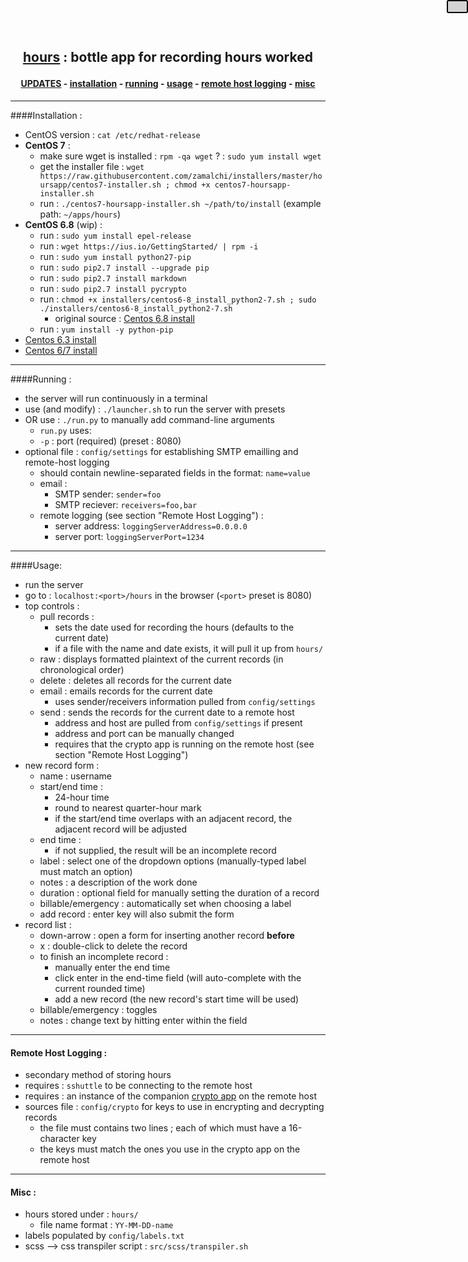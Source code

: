 <center>
<h2>

[hours](https://github.com/zamalchi/hoursapp.git) : bottle app for recording hours worked

</h2>
</center>

<center>
<h4>
    
**[UPDATES](#updates)** - [installation](#installation) - [running](#running) - [usage](#usage) - [remote host logging](#remote-host-logging) - [misc](#misc)

</h4>
</center>

----

<a name="installation"></a>
####Installation :
- CentOS version : `cat /etc/redhat-release`
- **CentOS 7** :
    - make sure wget is installed : `rpm -qa wget` ? : `sudo yum install wget`
    - get the installer file : `wget https://raw.githubusercontent.com/zamalchi/installers/master/hoursapp/centos7-installer.sh ; chmod +x centos7-hoursapp-installer.sh`
    - run : `./centos7-hoursapp-installer.sh ~/path/to/install` (example path: `~/apps/hours`)
- **CentOS 6.8** (wip) :
    - run : `sudo yum install epel-release`
    - run : `wget https://ius.io/GettingStarted/ | rpm -i`
    - run : `sudo yum install python27-pip`
    - run : `sudo pip2.7 install --upgrade pip`
    - run : `sudo pip2.7 install markdown`
    - run : `sudo pip2.7 install pycrypto`
    - run : `chmod +x installers/centos6-8_install_python2-7.sh ; sudo ./installers/centos6-8_install_python2-7.sh`
        - original source : [Centos 6.8 install](https://gist.github.com/xuelangZF/570caf66cd1f204f98905e35336c9fc0)
    - run : `yum install -y python-pip`
- [Centos 6.3 install](https://github.com/h2oai/h2o-2/wiki/installing-python-2.7-on-centos-6.3.-follow-this-sequence-exactly-for-centos-machine-only)
- [Centos 6/7 install](http://tecadmin.net/install-python-2-7-on-centos-rhel/)

----

<a name="running"></a>
####Running :
- the server will run continuously in a terminal
- use (and modify) : `./launcher.sh` to run the server with presets 
- OR use : `./run.py` to manually add command-line arguments
    - `run.py` uses:
    - `-p` : port (required) (preset : 8080)
- optional file : `config/settings` for establishing SMTP emailling and remote-host logging
    - should contain newline-separated fields in the format: `name=value`
    - email :
        - SMTP sender: `sender=foo`
        - SMTP reciever: `receivers=foo,bar`
    - remote logging (see section "Remote Host Logging") :
        - server address: `loggingServerAddress=0.0.0.0`
        - server port: `loggingServerPort=1234`

----

<a name="usage"></a>
####Usage:
- run the server
- go to : `localhost:<port>/hours` in the browser (`<port>` preset is 8080)
- top controls :
    - pull records :
        - sets the date used for recording the hours (defaults to the current date)
        - if a file with the name and date exists, it will pull it up from `hours/`
    - raw : displays formatted plaintext of the current records (in chronological order)
    - delete : deletes all records for the current date
    - email : emails records for the current date
        - uses sender/receivers information pulled from `config/settings`
    - send : sends the records for the current date to a remote host
        - address and host are pulled from `config/settings` if present
        - address and port can be manually changed
        - requires that the crypto app is running on the remote host (see section "Remote Host Logging")
- new record form :
    - name : username
    - start/end time :
        - 24-hour time
        - round to nearest quarter-hour mark
        - if the start/end time overlaps with an adjacent record, the adjacent record will be adjusted
    - end time :
        - if not supplied, the result will be an incomplete record
    - label : select one of the dropdown options (manually-typed label must match an option)
    - notes : a description of the work done
    - duration : optional field for manually setting the duration of a record
    - billable/emergency : automatically set when choosing a label
    - add record : enter key will also submit the form
- record list :
    - down-arrow : open a form for inserting another record **before**
    - x : double-click to delete the record
    - to finish an incomplete record :
        - manually enter the end time
        - click enter in the end-time field (will auto-complete with the current rounded time)
        - add a new record (the new record's start time will be used)
    - billable/emergency : toggles
    - notes : change text by hitting enter within the field

----

<a name="remote-host-logging"></a>
#### Remote Host Logging :
- secondary method of storing hours
- requires : `sshuttle` to be connecting to the remote host
- requires : an instance of the companion [crypto app](https://github.com/zamalchi/crypto-app) on the remote host
- sources file : `config/crypto` for keys to use in encrypting and decrypting records
    - the file must contains two lines ; each of which must have a 16-character key
    - the keys must match the ones you use in the crypto app on the remote host

----

<a name="misc"></a>
#### Misc :
- hours stored under : `hours/`
    - file name format : `YY-MM-DD-name`
- labels populated by `config/labels.txt`
- scss --> css transpiler script : `src/scss/transpiler.sh`

<a href="#top">
    <div style="background-color: lightgrey; position: fixed; right: 0; top: 0; border: 2px solid black; border-radius: 3px;">
        <span class="glyphicon glyphicon-arrow-up" style="padding: 15px"></span>
    </div>
</a>
